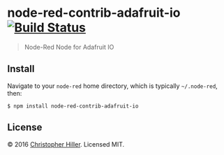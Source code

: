 # node-red-contrib-adafruit-io [![Build Status](https://travis-ci.org/boneskull/node-red-contrib-adafruit-io.svg?branch=master)](https://travis-ci.org/boneskull/node-red-contrib-adafruit-io)

> Node-Red Node for Adafruit IO 

## Install

Navigate to your `node-red` home directory, which is typically `~/.node-red`, then:

```shell
$ npm install node-red-contrib-adafruit-io
```

## License

© 2016 [Christopher Hiller](https://boneskull.com).  Licensed MIT.
